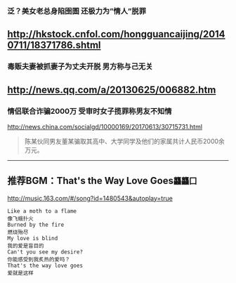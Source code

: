 ### 泛？美女老总身陷囹圄 还极力为”情人”脱罪
http://hkstock.cnfol.com/hongguancaijing/20140711/18371786.shtml
---
### 毒贩夫妻被抓妻子为丈夫开脱 男方称与己无关
http://news.qq.com/a/20130625/006882.htm
---
### 情侣联合诈骗2000万 受审时女子揽罪称男友不知情
http://news.china.com/socialgd/10000169/20170613/30715731.html
>陈某伙同男友董某骗取其高中、大学同学及他们的家属共计人民币2000余万元。
---
## 推荐BGM：That's the Way Love Goes`龘龘囗`
http://music.163.com/#/song?id=1480543&autoplay=true
```
Like a moth to a flame
像飞蛾扑火
Burned by the fire
燃烧殆尽
My love is blind
我的爱是盲目的
Can't you see my desire?
你能感受到我炙热的爱吗？
That's the way love goes
爱就是这样